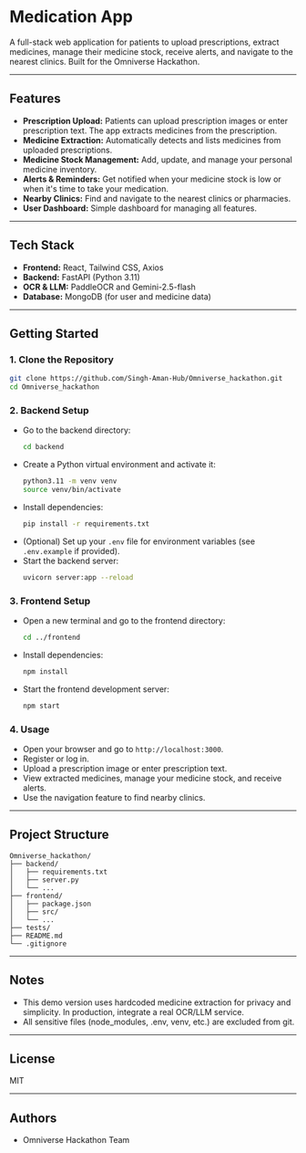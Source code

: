 # Medication App

A full-stack web application for patients to upload prescriptions, extract medicines, manage their medicine stock, receive alerts, and navigate to the nearest clinics. Built for the Omniverse Hackathon.

---

## Features

- **Prescription Upload:** Patients can upload prescription images or enter prescription text. The app extracts medicines from the prescription.
- **Medicine Extraction:** Automatically detects and lists medicines from uploaded prescriptions.
- **Medicine Stock Management:** Add, update, and manage your personal medicine inventory.
- **Alerts & Reminders:** Get notified when your medicine stock is low or when it's time to take your medication.
- **Nearby Clinics:** Find and navigate to the nearest clinics or pharmacies.
- **User Dashboard:** Simple dashboard for managing all features.

---

## Tech Stack

- **Frontend:** React, Tailwind CSS, Axios
- **Backend:** FastAPI (Python 3.11)
- **OCR & LLM:** PaddleOCR and Gemini-2.5-flash
- **Database:** MongoDB (for user and medicine data)

---

## Getting Started

### 1. Clone the Repository
```bash
git clone https://github.com/Singh-Aman-Hub/Omniverse_hackathon.git
cd Omniverse_hackathon
```

### 2. Backend Setup
- Go to the backend directory:
	```bash
	cd backend
	```
- Create a Python virtual environment and activate it:
	```bash
	python3.11 -m venv venv
	source venv/bin/activate
	```
- Install dependencies:
	```bash
	pip install -r requirements.txt
	```
- (Optional) Set up your `.env` file for environment variables (see `.env.example` if provided).
- Start the backend server:
	```bash
	uvicorn server:app --reload
	```

### 3. Frontend Setup
- Open a new terminal and go to the frontend directory:
	```bash
	cd ../frontend
	```
- Install dependencies:
	```bash
	npm install
	```
- Start the frontend development server:
	```bash
	npm start
	```

### 4. Usage
- Open your browser and go to `http://localhost:3000`.
- Register or log in.
- Upload a prescription image or enter prescription text.
- View extracted medicines, manage your medicine stock, and receive alerts.
- Use the navigation feature to find nearby clinics.

---

## Project Structure

```
Omniverse_hackathon/
├── backend/
│   ├── requirements.txt
│   ├── server.py
│   └── ...
├── frontend/
│   ├── package.json
│   ├── src/
│   └── ...
├── tests/
├── README.md
└── .gitignore
```

---

## Notes
- This demo version uses hardcoded medicine extraction for privacy and simplicity. In production, integrate a real OCR/LLM service.
- All sensitive files (node_modules, .env, venv, etc.) are excluded from git.

---

## License
MIT

---

## Authors

- Omniverse Hackathon Team

